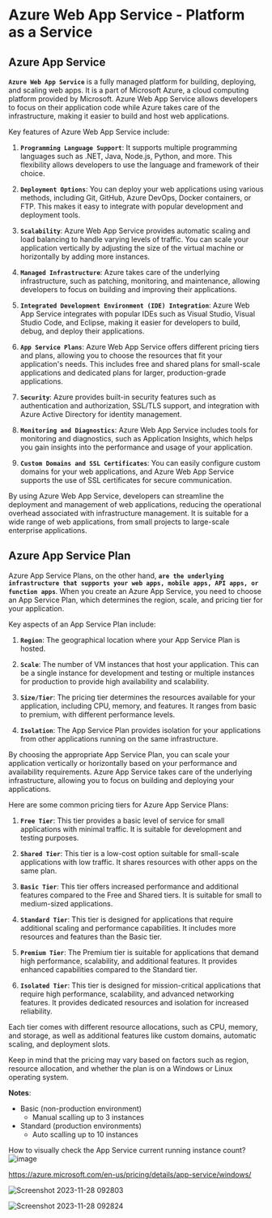# Azure Web App Service - Platform as a Service

## Azure App Service

**`Azure Web App Service`** is a fully managed platform for building, deploying, and scaling web apps. It is a part of Microsoft Azure, a cloud computing platform provided by Microsoft. Azure Web App Service allows developers to focus on their application code while Azure takes care of the infrastructure, making it easier to build and host web applications.

Key features of Azure Web App Service include:

1. **`Programming Language Support`**: It supports multiple programming languages such as .NET, Java, Node.js, Python, and more. This flexibility allows developers to use the language and framework of their choice.

2. **`Deployment Options`**: You can deploy your web applications using various methods, including Git, GitHub, Azure DevOps, Docker containers, or FTP. This makes it easy to integrate with popular development and deployment tools.

3. **`Scalability`**: Azure Web App Service provides automatic scaling and load balancing to handle varying levels of traffic. You can scale your application vertically by adjusting the size of the virtual machine or horizontally by adding more instances.

4. **`Managed Infrastructure`**: Azure takes care of the underlying infrastructure, such as patching, monitoring, and maintenance, allowing developers to focus on building and improving their applications.

5. **`Integrated Development Environment (IDE) Integration`**: Azure Web App Service integrates with popular IDEs such as Visual Studio, Visual Studio Code, and Eclipse, making it easier for developers to build, debug, and deploy their applications.

6. **`App Service Plans`**: Azure Web App Service offers different pricing tiers and plans, allowing you to choose the resources that fit your application's needs. This includes free and shared plans for small-scale applications and dedicated plans for larger, production-grade applications.

7. **`Security`**: Azure provides built-in security features such as authentication and authorization, SSL/TLS support, and integration with Azure Active Directory for identity management.

8. **`Monitoring and Diagnostics`**: Azure Web App Service includes tools for monitoring and diagnostics, such as Application Insights, which helps you gain insights into the performance and usage of your application.

9. **`Custom Domains and SSL Certificates`**: You can easily configure custom domains for your web applications, and Azure Web App Service supports the use of SSL certificates for secure communication.

By using Azure Web App Service, developers can streamline the deployment and management of web applications, reducing the operational overhead associated with infrastructure management. It is suitable for a wide range of web applications, from small projects to large-scale enterprise applications.

## Azure App Service Plan

Azure App Service Plans, on the other hand, **`are the underlying infrastructure that supports your web apps, mobile apps, API apps, or function apps`**. When you create an Azure App Service, you need to choose an App Service Plan, which determines the region, scale, and pricing tier for your application.

Key aspects of an App Service Plan include:

1. **`Region`**: The geographical location where your App Service Plan is hosted.

2. **`Scale`**: The number of VM instances that host your application. This can be a single instance for development and testing or multiple instances for production to provide high availability and scalability.

3. **`Size/Tier`**: The pricing tier determines the resources available for your application, including CPU, memory, and features. It ranges from basic to premium, with different performance levels.

4. **`Isolation`**: The App Service Plan provides isolation for your applications from other applications running on the same infrastructure.

By choosing the appropriate App Service Plan, you can scale your application vertically or horizontally based on your performance and availability requirements. Azure App Service takes care of the underlying infrastructure, allowing you to focus on building and deploying your applications.

Here are some common pricing tiers for Azure App Service Plans:

1. **`Free Tier`**: This tier provides a basic level of service for small applications with minimal traffic. It is suitable for development and testing purposes.

2. **`Shared Tier`**: This tier is a low-cost option suitable for small-scale applications with low traffic. It shares resources with other apps on the same plan.

3. **`Basic Tier`**: This tier offers increased performance and additional features compared to the Free and Shared tiers. It is suitable for small to medium-sized applications.

4. **`Standard Tier`**: This tier is designed for applications that require additional scaling and performance capabilities. It includes more resources and features than the Basic tier.

5. **`Premium Tier`**: The Premium tier is suitable for applications that demand high performance, scalability, and additional features. It provides enhanced capabilities compared to the Standard tier.

6. **`Isolated Tier`**: This tier is designed for mission-critical applications that require high performance, scalability, and advanced networking features. It provides dedicated resources and isolation for increased reliability.

Each tier comes with different resource allocations, such as CPU, memory, and storage, as well as additional features like custom domains, automatic scaling, and deployment slots.

Keep in mind that the pricing may vary based on factors such as region, resource allocation, and whether the plan is on a Windows or Linux operating system.

**Notes**:
* Basic (non-production environment)
  * Manual scalling up to 3 instances
* Standard (production environments)
  * Auto scalling up to 10 instances
    
How to visually check the App Service current running instance count?
![image](https://github.com/codewithelmor/azure-web-app-service/assets/44918452/96f20bc6-fb11-47da-8289-530e03fb1954)

https://azure.microsoft.com/en-us/pricing/details/app-service/windows/

![Screenshot 2023-11-28 092803](https://github.com/codewithelmor/azure-web-app-service/assets/44918452/f45953be-2c75-4bd5-8f01-1b6de9ff9397)

![Screenshot 2023-11-28 092824](https://github.com/codewithelmor/azure-web-app-service/assets/44918452/3950b152-7a0b-42ca-a3d6-f94c8578817b)
